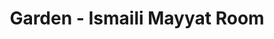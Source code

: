 ---
title: "Garden - Ismaili Mayyat Room"
url: /karachi/garden-ismaili-mayyat-room/
shop: funeral directors
---
